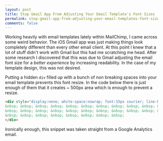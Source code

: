 ```yaml
---
layout: post
title: Stop Gmail App From Adjusting Your Email Template's Font Sizes
permalink: stop-gmail-app-from-adjusting-your-email-templates-font-sizes
comments: false
---
```


Working heavily with email templates lately within MailChimp, I came across some weird behavior. The iOS Gmail app was just making things look completely different than every other email client. At this point I knew that a lot of stuff didn't work with Gmail but this had me scratching me head. After some research I discovered that this was due to Gmail adjusting the email font size for a *better experience* by increasing readability. In the case of my template design, this was not desired.

Putting a hidden `div` filled up with a bunch of non breaking spaces into your email template prevents this font resize. In the code below there is just enough of them that it creates ~ 500px area which is enough to prevent a resize.

```html
<div style="display:none; white-space:nowrap; font:15px courier; line-height:0;">
&nbsp; &nbsp; &nbsp; &nbsp; &nbsp; &nbsp; &nbsp; &nbsp; &nbsp; &nbsp; &nbsp;
&nbsp; &nbsp; &nbsp; &nbsp; &nbsp; &nbsp; &nbsp; &nbsp; &nbsp; &nbsp; &nbsp;
&nbsp; &nbsp; &nbsp; &nbsp; &nbsp; &nbsp; &nbsp; &nbsp;
</div>
```

Ironically enough, this snippet was taken straight from a Google Analytics email.
